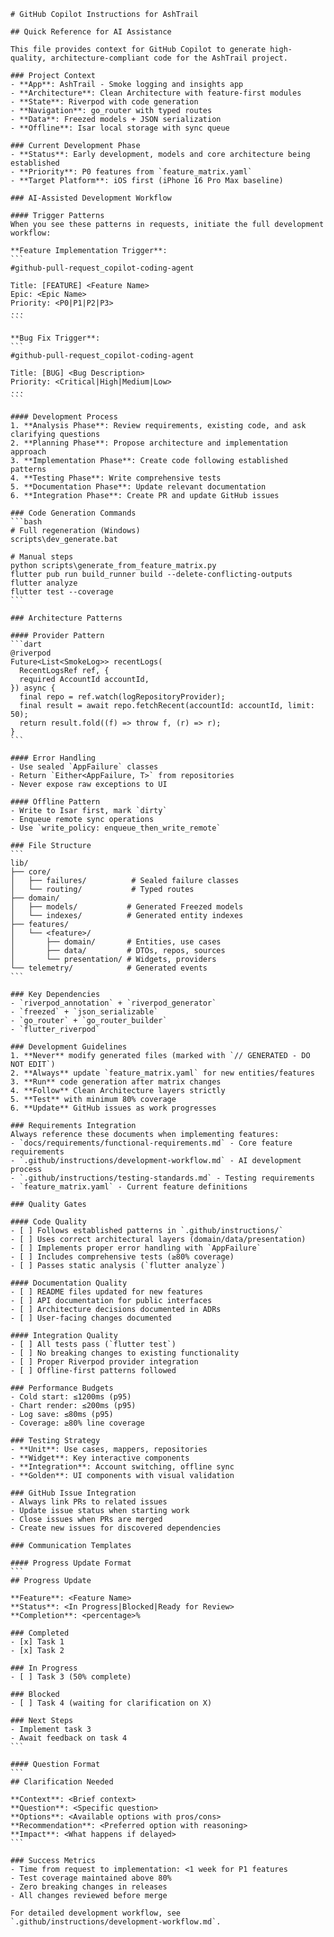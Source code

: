 ````instructions
# GitHub Copilot Instructions for AshTrail

## Quick Reference for AI Assistance

This file provides context for GitHub Copilot to generate high-quality, architecture-compliant code for the AshTrail project.

### Project Context
- **App**: AshTrail - Smoke logging and insights app
- **Architecture**: Clean Architecture with feature-first modules
- **State**: Riverpod with code generation
- **Navigation**: go_router with typed routes
- **Data**: Freezed models + JSON serialization
- **Offline**: Isar local storage with sync queue

### Current Development Phase
- **Status**: Early development, models and core architecture being established
- **Priority**: P0 features from `feature_matrix.yaml`
- **Target Platform**: iOS first (iPhone 16 Pro Max baseline)

### AI-Assisted Development Workflow

#### Trigger Patterns
When you see these patterns in requests, initiate the full development workflow:

**Feature Implementation Trigger**:
```
#github-pull-request_copilot-coding-agent

Title: [FEATURE] <Feature Name>
Epic: <Epic Name>
Priority: <P0|P1|P2|P3>
...
```

**Bug Fix Trigger**:
```
#github-pull-request_copilot-coding-agent

Title: [BUG] <Bug Description>
Priority: <Critical|High|Medium|Low>
...
```

#### Development Process
1. **Analysis Phase**: Review requirements, existing code, and ask clarifying questions
2. **Planning Phase**: Propose architecture and implementation approach
3. **Implementation Phase**: Create code following established patterns
4. **Testing Phase**: Write comprehensive tests
5. **Documentation Phase**: Update relevant documentation
6. **Integration Phase**: Create PR and update GitHub issues

### Code Generation Commands
```bash
# Full regeneration (Windows)
scripts\dev_generate.bat

# Manual steps
python scripts\generate_from_feature_matrix.py
flutter pub run build_runner build --delete-conflicting-outputs
flutter analyze
flutter test --coverage
```

### Architecture Patterns

#### Provider Pattern
```dart
@riverpod
Future<List<SmokeLog>> recentLogs(
  RecentLogsRef ref, {
  required AccountId accountId,
}) async {
  final repo = ref.watch(logRepositoryProvider);
  final result = await repo.fetchRecent(accountId: accountId, limit: 50);
  return result.fold((f) => throw f, (r) => r);
}
```

#### Error Handling
- Use sealed `AppFailure` classes
- Return `Either<AppFailure, T>` from repositories
- Never expose raw exceptions to UI

#### Offline Pattern
- Write to Isar first, mark `dirty`
- Enqueue remote sync operations
- Use `write_policy: enqueue_then_write_remote`

### File Structure
```
lib/
├── core/
│   ├── failures/          # Sealed failure classes
│   └── routing/           # Typed routes
├── domain/
│   ├── models/           # Generated Freezed models
│   └── indexes/          # Generated entity indexes
├── features/
│   └── <feature>/
│       ├── domain/       # Entities, use cases
│       ├── data/         # DTOs, repos, sources
│       └── presentation/ # Widgets, providers
└── telemetry/            # Generated events
```

### Key Dependencies
- `riverpod_annotation` + `riverpod_generator`
- `freezed` + `json_serializable`
- `go_router` + `go_router_builder`
- `flutter_riverpod`

### Development Guidelines
1. **Never** modify generated files (marked with `// GENERATED - DO NOT EDIT`)
2. **Always** update `feature_matrix.yaml` for new entities/features
3. **Run** code generation after matrix changes
4. **Follow** Clean Architecture layers strictly
5. **Test** with minimum 80% coverage
6. **Update** GitHub issues as work progresses

### Requirements Integration
Always reference these documents when implementing features:
- `docs/requirements/functional-requirements.md` - Core feature requirements
- `.github/instructions/development-workflow.md` - AI development process
- `.github/instructions/testing-standards.md` - Testing requirements
- `feature_matrix.yaml` - Current feature definitions

### Quality Gates

#### Code Quality
- [ ] Follows established patterns in `.github/instructions/`
- [ ] Uses correct architectural layers (domain/data/presentation)
- [ ] Implements proper error handling with `AppFailure`
- [ ] Includes comprehensive tests (≥80% coverage)
- [ ] Passes static analysis (`flutter analyze`)

#### Documentation Quality
- [ ] README files updated for new features
- [ ] API documentation for public interfaces
- [ ] Architecture decisions documented in ADRs
- [ ] User-facing changes documented

#### Integration Quality
- [ ] All tests pass (`flutter test`)
- [ ] No breaking changes to existing functionality
- [ ] Proper Riverpod provider integration
- [ ] Offline-first patterns followed

### Performance Budgets
- Cold start: ≤1200ms (p95)
- Chart render: ≤200ms (p95)
- Log save: ≤80ms (p95)
- Coverage: ≥80% line coverage

### Testing Strategy
- **Unit**: Use cases, mappers, repositories
- **Widget**: Key interactive components
- **Integration**: Account switching, offline sync
- **Golden**: UI components with visual validation

### GitHub Issue Integration
- Always link PRs to related issues
- Update issue status when starting work
- Close issues when PRs are merged
- Create new issues for discovered dependencies

### Communication Templates

#### Progress Update Format
```
## Progress Update

**Feature**: <Feature Name>
**Status**: <In Progress|Blocked|Ready for Review>
**Completion**: <percentage>%

### Completed
- [x] Task 1
- [x] Task 2

### In Progress
- [ ] Task 3 (50% complete)

### Blocked
- [ ] Task 4 (waiting for clarification on X)

### Next Steps
- Implement task 3
- Await feedback on task 4
```

#### Question Format
```
## Clarification Needed

**Context**: <Brief context>
**Question**: <Specific question>
**Options**: <Available options with pros/cons>
**Recommendation**: <Preferred option with reasoning>
**Impact**: <What happens if delayed>
```

### Success Metrics
- Time from request to implementation: <1 week for P1 features
- Test coverage maintained above 80%
- Zero breaking changes in releases
- All changes reviewed before merge

For detailed development workflow, see `.github/instructions/development-workflow.md`.

````
